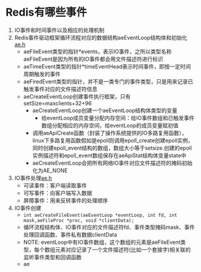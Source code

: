 # Redis有哪些事件
1. IO事件和时间事件以及相应的处理机制
2. Redis事件驱动框架循环流程对应的数据结构aeEventLoop结构体和初始化[ae.h](../../../src/ae.h)
   * aeFileEvent类型的指针*events，表示IO事件，之所以类型名称aeFileEvent是因为所有的IO事件都会用文件描述符进行标识
   * aeTimeEvent类型的指针*timeEventHead表示时间事件，即按一定时间周期触发的事件
   * aeFiredEvent类型的指针，并不是一类专门的事件类型，只是用来记录已触发事件对应的文件描述符信息
   * aeCreateEventLoop创建事件执行框架，只有setSize=maxclients+32+96
     * aeCreateEventLoop创建一个aeEventLoop结构体类型的变量
       * 给eventLoop成员变量分配内存空间：给IO事件数组和已触发事件数组分配相应的内存空间，给eventLoop的成员变量赋初值
     * 调用aeApiCreate函数（封装了操作系统提供的IO多路复用函数），linux下多路复用函数假如是epoll则调用epoll_create创建epoll实例，同时创建epoll_event结构的数组，数组大小等于setsize.创建的epoll实例描述符和epoll_event数组保存在aeApiStat结构体变量state中
     * aeCreateEventLoop会把所有网络IO事件对应文件描述符的掩码初始化为AE_NONE
3. IO事件处理[ae.h](../../../src/ae.h)
   * 可读事件：客户端读取事件
   * 可写事件：向客户端写入数据
   * 屏障事件：用来反转事件的处理顺序
4. IO事件创建
   * ```int aeCreateFileEvent(aeEventLoop *eventLoop, int fd, int mask,aeFileProc *proc, void *clientData);```
   * 循环流程结构体、IO事件对应的文件描述符fd、事件类型掩码mask、事件处理回调函数、事件私有数据clientData
   * NOTE: eventLoop中有IO事件数组，这个数组的元素是aeFileEvent类型，每个数组元素对应记录了一个文件描述符(比如一个套接字)相关联的监听事件类型和回调函数
   * ae